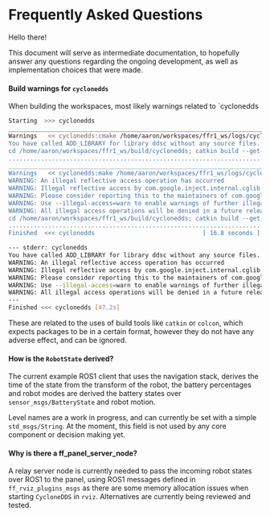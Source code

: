 # Frequently Asked Questions

Hello there!

This document will serve as intermediate documentation, to hopefully answer any questions regarding the ongoing development, as well as implementation choices that were made.

#### Build warnings for `cyclonedds`

When building the workspaces, most likely warnings related to `cyclonedds

```bash
Starting  >>> cyclonedds                                                                            
____________________________________________________________________________________________________
Warnings   << cyclonedds:cmake /home/aaron/workspaces/ffr1_ws/logs/cyclonedds/build.cmake.000.log   
You have called ADD_LIBRARY for library ddsc without any source files. This typically indicates a problem with your CMakeLists.txt file
cd /home/aaron/workspaces/ffr1_ws/build/cyclonedds; catkin build --get-env cyclonedds | catkin env -si  /usr/bin/cmake /home/aaron/workspaces/ffr1_ws/src/cyclonedds --no-warn-unused-cli -DCMAKE_INSTALL_PREFIX=/home/aaron/workspaces/ffr1_ws/devel; cd -
....................................................................................................
____________________________________________________________________________________________________
Warnings   << cyclonedds:make /home/aaron/workspaces/ffr1_ws/logs/cyclonedds/build.make.000.log     
WARNING: An illegal reflective access operation has occurred
WARNING: Illegal reflective access by com.google.inject.internal.cglib.core.$ReflectUtils$1 (file:/usr/share/maven/lib/guice.jar) to method java.lang.ClassLoader.defineClass(java.lang.String,byte[],int,int,java.security.ProtectionDomain)
WARNING: Please consider reporting this to the maintainers of com.google.inject.internal.cglib.core.$ReflectUtils$1
WARNING: Use --illegal-access=warn to enable warnings of further illegal reflective access operations
WARNING: All illegal access operations will be denied in a future release
cd /home/aaron/workspaces/ffr1_ws/build/cyclonedds; catkin build --get-env cyclonedds | catkin env -si  /usr/bin/make --jobserver-fds=6,7 -j; cd -
....................................................................................................
Finished  <<< cyclonedds                              [ 16.8 seconds ]                            
```

```bash
--- stderr: cyclonedds                                                   
You have called ADD_LIBRARY for library ddsc without any source files. This typically indicates a problem with your CMakeLists.txt file
WARNING: An illegal reflective access operation has occurred
WARNING: Illegal reflective access by com.google.inject.internal.cglib.core.$ReflectUtils$1 (file:/usr/share/maven/lib/guice.jar) to method java.lang.ClassLoader.defineClass(java.lang.String,byte[],int,int,java.security.ProtectionDomain)
WARNING: Please consider reporting this to the maintainers of com.google.inject.internal.cglib.core.$ReflectUtils$1
WARNING: Use --illegal-access=warn to enable warnings of further illegal reflective access operations
WARNING: All illegal access operations will be denied in a future release
---
Finished <<< cyclonedds [47.2s]
```

These are related to the uses of build tools like `catkin` or `colcon`, which expects packages to be in a certain format, however they do not have any adverse effect, and can be ignored.

#### How is the `RobotState` derived?

The current example ROS1 client that uses the navigation stack, derives the time of the state from the transform of the robot, the battery percentages and robot modes are derived the battery states over `sensor_msgs/BatteryState` and robot motion.

Level names are a work in progress, and can currently be set with a simple `std_msgs/String`. At the moment, this field is not used by any core component or decision making yet.

#### Why is there a ff_panel_server_node?

A relay server node is currently needed to pass the incoming robot states over ROS1 to the panel, using ROS1 messages defined in `ff_rviz_plugins_msgs` as there are some memory allocation issues when starting `CycloneDDS` in `rviz`. Alternatives are currently being reviewed and tested.
